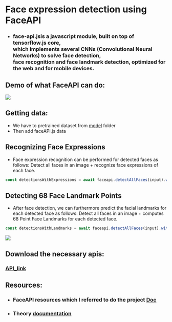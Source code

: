 # Face expression detection using FaceAPI

- ### face-api.jsis a javascript module, built on top of tensorflow.js core,<br> which implements several CNNs (Convolutional Neural Networks) to solve face detection,<br> face recognition and face landmark detection, optimized for the web and for mobile devices.
## Demo of what FaceAPI can do:
![](https://user-images.githubusercontent.com/31125521/57224752-ad3dc080-700a-11e9-85b9-1357b9f9bca4.gif)

## Getting data:
- We have to pretrained dataset from [model](https://github.com/Shrenik811rp/JS_PROJECTS/tree/master/FUN_PROJECTS/ML_PROJECTS/Simple/IMAGE_CLASSIFIER/Face_expression_detection/models) folder
- Then add faceAPI.js data

## Recognizing Face Expressions
- Face expression recognition can be performed for detected faces as follows:
Detect all faces in an image + recognize face expressions of each face. 
```javascript
const detectionsWithExpressions = await faceapi.detectAllFaces(input).withFaceLandmarks().withFaceExpressions()

```

## Detecting 68 Face Landmark Points
- After face detection, we can furthermore predict the facial landmarks for each detected face as follows:
Detect all faces in an image + computes 68 Point Face Landmarks for each detected face. 

```javascript
const detectionsWithLandmarks = await faceapi.detectAllFaces(input).withFaceLandmarks()
```
![](https://miro.medium.com/max/1302/1*GCqsG3c2Xt-d9JQGUpytpQ.gif)
## Download the necessary apis:
### [API_link](https://github.com/Shrenik811rp/JS_PROJECTS/blob/master/FUN_PROJECTS/ML_PROJECTS/Simple/IMAGE_CLASSIFIER/Face_expression_detection/face-api.min.js)

## Resources:
- ### FaceAPI resources which I referred to do the project [Doc](https://justadudewhohacks.github.io/face-api.js/docs/index.html)
- ### Theory [documentation](https://itnext.io/face-api-js-javascript-api-for-face-recognition-in-the-browser-with-tensorflow-js-bcc2a6c4cf07)
